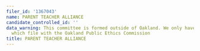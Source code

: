 ```yaml
---
filer_id: '1367043'
name: PARENT TEACHER ALLIANCE
candidate_controlled_id: ''
data_warning: This committee is formed outside of Oakland. We only have data on committees
  which file with the Oakland Public Ethics Commission
title: PARENT TEACHER ALLIANCE
---
```


